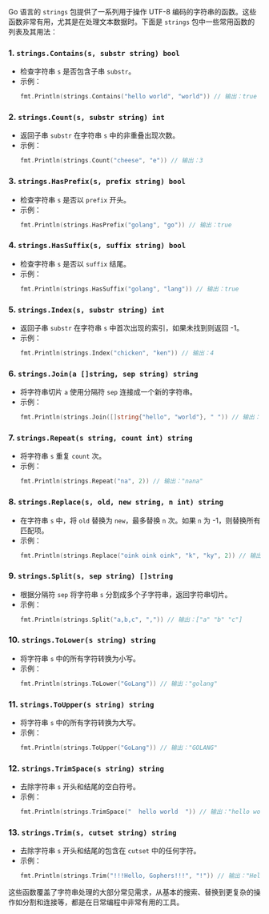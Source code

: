 Go 语言的 `strings` 包提供了一系列用于操作 UTF-8 编码的字符串的函数。这些函数非常有用，尤其是在处理文本数据时。下面是 `strings` 包中一些常用函数的列表及其用法：

### 1. **`strings.Contains(s, substr string) bool`**
   - 检查字符串 `s` 是否包含子串 `substr`。
   - 示例：
     ```go
     fmt.Println(strings.Contains("hello world", "world")) // 输出：true
     ```

### 2. **`strings.Count(s, substr string) int`**
   - 返回子串 `substr` 在字符串 `s` 中的非重叠出现次数。
   - 示例：
     ```go
     fmt.Println(strings.Count("cheese", "e")) // 输出：3
     ```

### 3. **`strings.HasPrefix(s, prefix string) bool`**
   - 检查字符串 `s` 是否以 `prefix` 开头。
   - 示例：
     ```go
     fmt.Println(strings.HasPrefix("golang", "go")) // 输出：true
     ```

### 4. **`strings.HasSuffix(s, suffix string) bool`**
   - 检查字符串 `s` 是否以 `suffix` 结尾。
   - 示例：
     ```go
     fmt.Println(strings.HasSuffix("golang", "lang")) // 输出：true
     ```

### 5. **`strings.Index(s, substr string) int`**
   - 返回子串 `substr` 在字符串 `s` 中首次出现的索引，如果未找到则返回 -1。
   - 示例：
     ```go
     fmt.Println(strings.Index("chicken", "ken")) // 输出：4
     ```

### 6. **`strings.Join(a []string, sep string) string`**
   - 将字符串切片 `a` 使用分隔符 `sep` 连接成一个新的字符串。
   - 示例：
     ```go
     fmt.Println(strings.Join([]string{"hello", "world"}, " ")) // 输出："hello world"
     ```

### 7. **`strings.Repeat(s string, count int) string`**
   - 将字符串 `s` 重复 `count` 次。
   - 示例：
     ```go
     fmt.Println(strings.Repeat("na", 2)) // 输出："nana"
     ```

### 8. **`strings.Replace(s, old, new string, n int) string`**
   - 在字符串 `s` 中，将 `old` 替换为 `new`，最多替换 `n` 次。如果 `n` 为 -1，则替换所有匹配项。
   - 示例：
     ```go
     fmt.Println(strings.Replace("oink oink oink", "k", "ky", 2)) // 输出："oinky oinky oink"
     ```

### 9. **`strings.Split(s, sep string) []string`**
   - 根据分隔符 `sep` 将字符串 `s` 分割成多个子字符串，返回字符串切片。
   - 示例：
     ```go
     fmt.Println(strings.Split("a,b,c", ",")) // 输出：["a" "b" "c"]
     ```

### 10. **`strings.ToLower(s string) string`**
   - 将字符串 `s` 中的所有字符转换为小写。
   - 示例：
     ```go
     fmt.Println(strings.ToLower("GoLang")) // 输出："golang"
     ```

### 11. **`strings.ToUpper(s string) string`**
   - 将字符串 `s` 中的所有字符转换为大写。
   - 示例：
     ```go
     fmt.Println(strings.ToUpper("GoLang")) // 输出："GOLANG"
     ```

### 12. **`strings.TrimSpace(s string) string`**
   - 去除字符串 `s` 开头和结尾的空白符号。
   - 示例：
     ```go
     fmt.Println(strings.TrimSpace("  hello world  ")) // 输出："hello world"
     ```

### 13. **`strings.Trim(s, cutset string) string`**
   - 去除字符串 `s` 开头和结尾的包含在 `cutset` 中的任何字符。
   - 示例：
     ```go
     fmt.Println(strings.Trim("!!!Hello, Gophers!!!", "!")) // 输出："Hello, Gophers"
     ```

这些函数覆盖了字符串处理的大部分常见需求，从基本的搜索、替换到更复杂的操作如分割和连接等，都是在日常编程中非常有用的工具。
